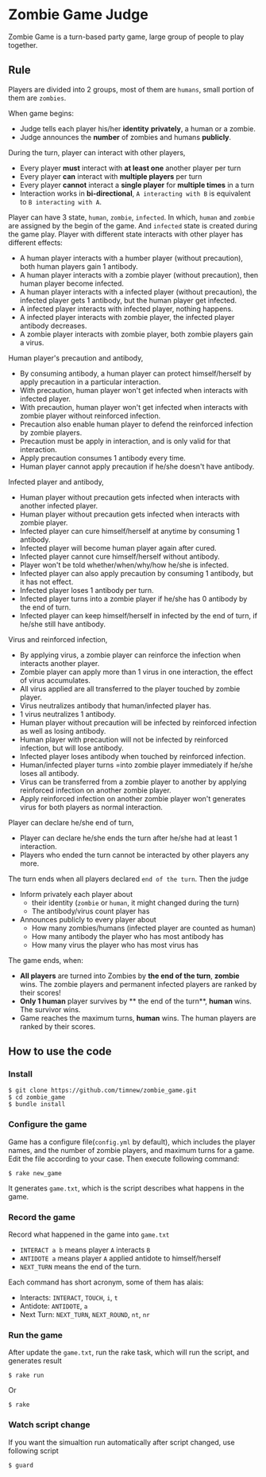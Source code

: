 Zombie Game Judge
=================

Zombie Game is a turn-based party game, large group of people to play together.

## Rule

Players are divided into 2 groups, most of them are `humans`, small portion of them are `zombies`.

When game begins:
  * Judge tells each player his/her **identity** **privately**, a human or a zombie.
  * Judge announces the **number** of zombies and humans **publicly**.

During the turn, player can interact with other players,
  * Every player **must** interact with **at least one** another player per turn
  * Every player **can** interact with **multiple players** per turn
  * Every player **cannot** interact a **single player** for **multiple times** in a turn
  * Interaction works in **bi-directional**, `A interacting with B` is equivalent to `B interacting with A`.

Player can have 3 state, `human`, `zombie`, `infected`. In which, `human` and `zombie` are assigned by the begin of the game. And `infected` state is created during the game play. Player with different state interacts with other player has different effects:
  * A human player interacts with a humber player (without precaution), both human players gain 1 antibody.
  * A human player interacts with a zombie player (without precaution), then human player become infected.
  * A human player interacts with a infected player (without precaution), the infected player gets 1 antibody, but the human player get infected.  
  * A infected player interacts with infected player, nothing happens.
  * A infected player interacts with zombie player, the infected player antibody decreases.
  * A zombie player interacts with zombie player, both zombie players gain a virus.

Human player's precaution and antibody,
  * By consuming antibody, a human player can protect himself/herself by apply precaution in a particular interaction.
  * With precaution, human player won't get infected when interacts with infected player.
  * With precaution, human player won't get infected when interacts with zombie player without reinforced infection.
  * Precaution also enable human player to defend the reinforced infection by zombie players.
  * Precaution must be apply in interaction, and is only valid for that interaction.
  * Apply precaution consumes 1 antibody every time.
  * Human player cannot apply precaution if he/she doesn't have antibody.

Infected player and antibody,
  * Human player without precaution gets infected when interacts with another infected player.
  * Human player without precaution gets infected when interacts with zombie player.
  * Infected player can cure himself/herself at anytime by consuming 1 antibody.
  * Infected player will become human player again after cured.
  * Infected player cannot cure himself/herself without antibody.
  * Player won't be told whether/when/why/how he/she is infected.
  * Infected player can also apply precaution by consuming 1 antibody, but it has not effect.
  * Infected player loses 1 antibody per turn.
  * Infected player turns into a zombie player if he/she has 0 antibody by the end of turn.
  * Infected player can keep himself/herself in infected by the end of turn, if he/she still have antibody.

Virus and reinforced infection,
  * By applying virus, a zombie player can reinforce the infection when interacts another player.
  * Zombie player can apply more than 1 virus in one interaction, the effect of virus accumulates.
  * All virus applied are all transferred to the player touched by zombie player.
  * Virus neutralizes antibody that human/infected player has.
  * 1 virus neutralizes 1 antibody.
  * Human player without precaution will be infected by reinforced infection as well as losing antibody.
  * Human player with precaution will not be infected by reinforced infection, but will lose antibody.
  * Infected player loses antibody when touched by reinforced infection.
  * Human/infected player turns =into zombie player immediately if he/she loses all antibody.
  * Virus can be transferred from a zombie player to another by applying reinforced infection on another zombie player.
  * Apply reinforced infection on another zombie player won't generates virus for both players as normal interaction.

Player can declare he/she end of turn,
  * Player can declare he/she ends the turn after he/she had at least 1 interaction.
  * Players who ended the turn cannot be interacted by other players any more.

The turn ends when all players declared `end of the turn`. Then the judge
  * Inform privately each player about
    * their identity (`zombie` or `human`, it might changed during the turn)
    * The antibody/virus count player has
  * Announces publicly to every player about
    * How many zombies/humans (infected player are counted as human)
    * How many antibody the player who has most antibody has
    * How many virus the player who has most virus has

The game ends, when:
  * **All players** are turned into Zombies by **the end of the turn**, **zombie** wins. The zombie players and permanent infected players are ranked by their scores!
  * **Only 1 human** player survives by ** the end of the turn**, **human** wins. The survivor wins.
  * Game reaches the maximum turns, **human** wins. The human players are ranked by their scores.


## How to use the code

### Install
```
$ git clone https://github.com/timnew/zombie_game.git
$ cd zombie_game
$ bundle install
```

### Configure the game

Game has a configure file(`config.yml` by default), which includes the player names, and the number of zombie players, and maximum turns for a game. Edit the file according to your case. Then execute following command:

```
$ rake new_game
```

It generates `game.txt`, which is the script describes what happens in the game.

### Record the game
Record what happened in the game into `game.txt`

* `INTERACT a b` means player `A` interacts `B`
* `ANTIDOTE a` means player `A` applied antidote to himself/herself
* `NEXT_TURN` means the end of the turn.

Each command has short acronym, some of them has alais:
* Interacts: `INTERACT`, `TOUCH`, `i`, `t`
* Antidote: `ANTIDOTE`, `a`
* Next Turn: `NEXT_TURN`, `NEXT_ROUND`, `nt`, `nr`

### Run the game
After update the `game.txt`, run the rake task, which will run the script, and generates result
```
$ rake run
```
Or
```
$ rake
```

### Watch script change
If you want the simualtion run automatically after script changed, use following script
```
$ guard
```
